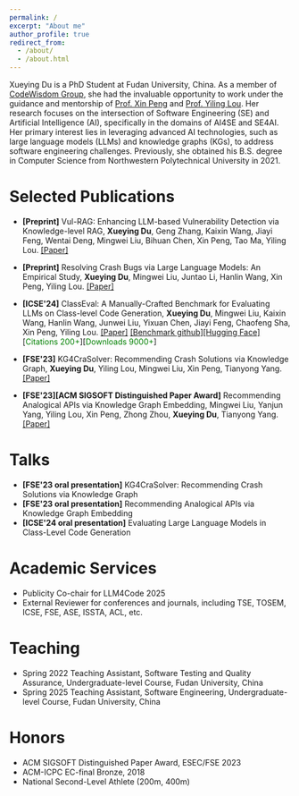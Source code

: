 ```yaml
---
permalink: /
excerpt: "About me"
author_profile: true
redirect_from: 
  - /about/
  - /about.html
---
```


Xueying Du is a PhD Student at Fudan University, China. As a member of [CodeWisdom Group](http://www.se.fudan.edu.cn), she had the invaluable opportunity to work under the guidance and mentorship of [Prof. Xin Peng](https://cspengxin.github.io) and [Prof. Yiling Lou](https://yilinglou.github.io/index.html). Her research focuses on the intersection of Software Engineering (SE) and Artificial Intelligence (AI), specifically in the domains of AI4SE and SE4AI. Her primary interest lies in leveraging advanced AI technologies, such as large language models (LLMs) and knowledge graphs (KGs), to address software engineering challenges. Previously, she obtained his B.S. degree in Computer Science from Northwestern Polytechnical University in 2021.

Selected Publications
=====
* **[Preprint]** Vul-RAG: Enhancing LLM-based Vulnerability Detection via Knowledge-level RAG, **Xueying Du**, Geng Zhang, Kaixin Wang, Jiayi Feng, Wentai Deng, Mingwei Liu, Bihuan Chen, Xin Peng, Tao Ma, Yiling Lou.   [[Paper]](https://arxiv.org/pdf/2406.11147)
  
* **[Preprint]** Resolving Crash Bugs via Large Language Models: An Empirical Study, **Xueying Du**, Mingwei Liu, Juntao Li, Hanlin Wang, Xin Peng, Yiling Lou.  [[Paper]](https://arxiv.org/abs/2312.10448)

* **[ICSE'24]** ClassEval: A Manually-Crafted Benchmark for Evaluating LLMs on Class-level Code Generation,
   **Xueying Du**, Mingwei Liu, Kaixin Wang, Hanlin Wang, Junwei Liu, Yixuan Chen, Jiayi Feng, Chaofeng Sha, Xin Peng, Yiling Lou.
    [[Paper]](https://arxiv.org/pdf/2308.01861.pdf) [[Benchmark github]](https://github.com/FudanSELab/ClassEval)[[Hugging Face]](https://huggingface.co/datasets/FudanSELab/ClassEval)[<span style="color:green">Citations 200+</span>][<span style="color:green">Downloads 9000+</span>]

* **[FSE'23]** KG4CraSolver: Recommending Crash Solutions via Knowledge Graph, **Xueying Du**, Yiling Lou, Mingwei Liu, Xin Peng, Tianyong Yang. [[Paper]](https://2023.esec-fse.org/details/fse-2023-research-papers/76/KG4CraSolver-Recommending-Crash-Solutions-via-Knowledge-Graph)

* **[FSE'23][ACM SIGSOFT Distinguished Paper Award]** Recommending Analogical APIs via Knowledge Graph Embedding, Mingwei Liu, Yanjun Yang, Yiling Lou, Xin Peng, Zhong Zhou, **Xueying Du**, Tianyong Yang. [[Paper]](https://2023.esec-fse.org/details/fse-2023-research-papers/64/Recommending-Analogical-APIs-via-Knowledge-Graph-Embedding)

Talks
======
- **[FSE'23 oral presentation]** KG4CraSolver: Recommending Crash Solutions via Knowledge Graph 
- **[FSE'23 oral presentation]** Recommending Analogical APIs via Knowledge Graph Embedding
- **[ICSE'24 oral presentation]** Evaluating Large Language Models in Class-Level Code Generation

Academic Services
======

- Publicity Co-chair for LLM4Code 2025
- External Reviewer for conferences and journals, including TSE, TOSEM, ICSE, FSE, ASE, ISSTA, ACL, etc.

Teaching
======
- Spring 2022 Teaching Assistant, Software Testing and Quality Assurance, Undergraduate-level Course, Fudan University, China
- Spring 2025 Teaching Assistant, Software Engineering, Undergraduate-level Course, Fudan University, China

Honors
=====

- ACM SIGSOFT Distinguished Paper Award, ESEC/FSE 2023
- ACM-ICPC EC-final Bronze, 2018
- National Second-Level Athlete (200m, 400m)
